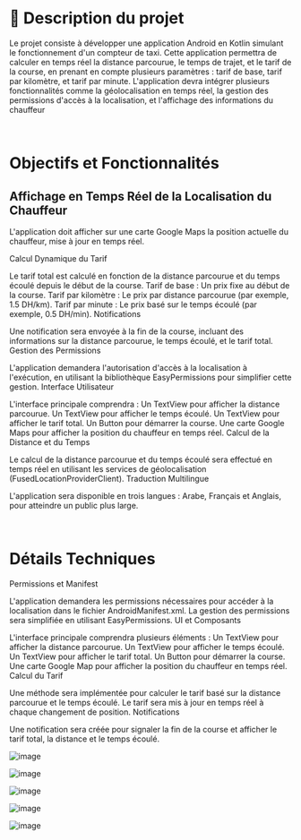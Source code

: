 <h1>📜 Description du projet </h1>
<p>Le projet consiste à développer une application Android en Kotlin simulant le fonctionnement d'un compteur de taxi. Cette application permettra de calculer en temps réel la distance parcourue, le temps de trajet, et le tarif de la course, en prenant en compte plusieurs paramètres : tarif de base, tarif par kilomètre, et tarif par minute. L'application devra intégrer plusieurs fonctionnalités comme la géolocalisation en temps réel, la gestion des permissions d'accès à la localisation, et l'affichage des informations du chauffeur</p>
<br>
<h1>Objectifs et Fonctionnalités</h1>
<h2>Affichage en Temps Réel de la Localisation du Chauffeur</h2>
<p>L'application doit afficher sur une carte Google Maps la position actuelle du chauffeur, mise à jour en temps réel.</p>

Calcul Dynamique du Tarif

Le tarif total est calculé en fonction de la distance parcourue et du temps écoulé depuis le début de la course.
Tarif de base : Un prix fixe au début de la course.
Tarif par kilomètre : Le prix par distance parcourue (par exemple, 1.5 DH/km).
Tarif par minute : Le prix basé sur le temps écoulé (par exemple, 0.5 DH/min).
Notifications

Une notification sera envoyée à la fin de la course, incluant des informations sur la distance parcourue, le temps écoulé, et le tarif total.
Gestion des Permissions

L'application demandera l'autorisation d'accès à la localisation à l'exécution, en utilisant la bibliothèque EasyPermissions pour simplifier cette gestion.
Interface Utilisateur

L'interface principale comprendra :
Un TextView pour afficher la distance parcourue.
Un TextView pour afficher le temps écoulé.
Un TextView pour afficher le tarif total.
Un Button pour démarrer la course.
Une carte Google Maps pour afficher la position du chauffeur en temps réel.
Calcul de la Distance et du Temps

Le calcul de la distance parcourue et du temps écoulé sera effectué en temps réel en utilisant les services de géolocalisation (FusedLocationProviderClient).
Traduction Multilingue

L'application sera disponible en trois langues : Arabe, Français et Anglais, pour atteindre un public plus large.

<br>
<h1>Détails Techniques</h1>
Permissions et Manifest

L'application demandera les permissions nécessaires pour accéder à la localisation dans le fichier AndroidManifest.xml.
La gestion des permissions sera simplifiée en utilisant EasyPermissions.
UI et Composants

L'interface principale comprendra plusieurs éléments :
Un TextView pour afficher la distance parcourue.
Un TextView pour afficher le temps écoulé.
Un TextView pour afficher le tarif total.
Un Button pour démarrer la course.
Une carte Google Map pour afficher la position du chauffeur en temps réel.
Calcul du Tarif

Une méthode sera implémentée pour calculer le tarif basé sur la distance parcourue et le temps écoulé.
Le tarif sera mis à jour en temps réel à chaque changement de position.
Notifications

Une notification sera créée pour signaler la fin de la course et afficher le tarif total, la distance et le temps écoulé.

![image](https://github.com/user-attachments/assets/be95ca35-579c-4b75-97c0-93c0d7d11dd4)

![image](https://github.com/user-attachments/assets/a6b1bfe4-1fd5-45f8-9556-c123c03c8d07)

![image](https://github.com/user-attachments/assets/720ae336-9956-4dc0-95d8-b587c837cdb0)

![image](https://github.com/user-attachments/assets/a7506b2b-a495-4f48-ab38-ceb6d8ea2d4f)



![image](https://github.com/user-attachments/assets/e9ba0455-dde5-40ff-a4e6-a4f453764997)



